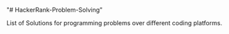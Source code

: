 "# HackerRank-Problem-Solving" 

List of Solutions for programming problems over different coding platforms.  
